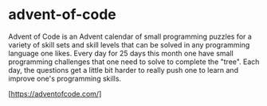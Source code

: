 # advent-of-code
Advent of Code is an Advent calendar of small programming puzzles for a variety of skill sets and skill levels that can be solved in any programming language one likes. Every day for 25 days this month one have small programming challenges that one need to solve to complete the "tree". Each day, the questions get a little bit harder to really push one to learn and improve one's programming skills.

[https://adventofcode.com/]
